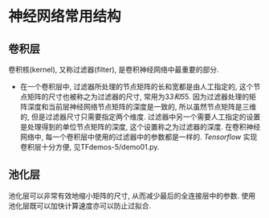 # 神经网络常用结构

## 卷积层

卷积核(kernel), 又称过滤器(filter), 是卷积神经网络中最重要的部分. 

* 在一个卷积层中, 过滤器所处理的节点矩阵的长和宽都是由人工指定的, 这个节点矩阵的尺寸也被称之为过滤器的尺寸, 常用为3*3和5*5. 因为过滤器处理的矩阵深度和当前层神经网络节点矩阵的深度是一致的, 所以虽然节点矩阵是三维的, 但是过滤器尺寸只需要指定两个维度. 过滤器中另一个需要人工指定的设置是处理得到的单位节点矩阵的深度, 这个设置称之为过滤器的深度. 在卷积神经网络中, 每一个卷积层中使用的过滤器中的参数都是一样的. *Tensorflow* 实现卷积层十分方便, 见TFdemos-5/demo01.py.

## 池化层

池化层可以非常有效地缩小矩阵的尺寸, 从而减少最后的全连接层中的参数. 使用池化层既可以加快计算速度亦可以防止过拟合.


